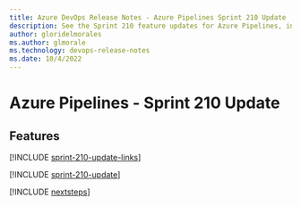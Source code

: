 ```yaml
---
title: Azure DevOps Release Notes - Azure Pipelines Sprint 210 Update
description: See the Sprint 210 feature updates for Azure Pipelines, including next steps.
author: gloridelmorales
ms.author: glmorale
ms.technology: devops-release-notes
ms.date: 10/4/2022
---
```


# Azure Pipelines - Sprint 210 Update

## Features

[!INCLUDE [sprint-210-update-links](../includes/pipelines/sprint-210-update-links.md)]

[!INCLUDE [sprint-210-update](../includes/pipelines/sprint-210-update.md)]

[!INCLUDE [nextsteps](../includes/nextsteps.md)]